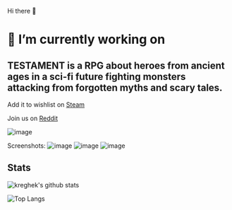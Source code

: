 Hi there 👋

# 🔭 I’m currently working on

## TESTAMENT is a RPG about heroes from ancient ages in a sci-fi future fighting monsters attacking from forgotten myths and scary tales.

Add it to wishlist on [Steam](https://store.steampowered.com/app/1910770/TESTAMENT)

Join us on [Reddit](https://www.reddit.com/r/testament_rpg/)

![image](https://github.com/kreghek/kreghek/assets/2405499/eb61d386-411e-4b6f-9c2d-34ad1fbf3913)

Screenshots:
![image](https://user-images.githubusercontent.com/2405499/234222373-0f09d23e-ebd4-46c8-940e-07858494ae98.png)
![image](https://github.com/kreghek/kreghek/assets/2405499/9f7e2790-42cc-42af-a9c6-3836a8897f7d)
![image](https://github.com/kreghek/kreghek/assets/2405499/8c0aee57-088c-4835-a848-2c05e2e9bab6)


## Stats

![kreghek's github stats](https://github-readme-stats.vercel.app/api?username=kreghek&show_icons=true&theme=dracula&layout=compact)

![Top Langs](https://github-readme-stats.vercel.app/api/top-langs/?username=kreghek&theme=dracula&layout=compact)
